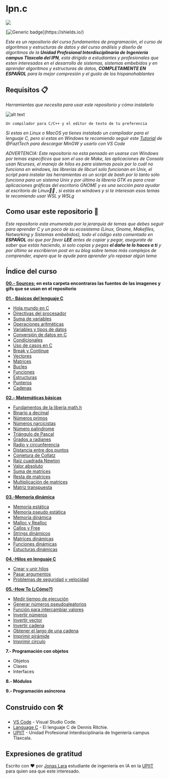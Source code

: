 # Ipn.c

![](/00.-Sources/Ipn.svg)

[![Generic badge](https://img.shields.io/badge/Made%20with-C-rgb(1,143,204).svg)](https://shields.io/)

_Este es un repositorio del curso fundamentos de programación, el curso de algoritmos y estructuras de datos y del curso análisis y diseño de algoritmos de la  **Unidad Profesional Interdisciplinaria de Ingeniería campus Tlaxcala del IPN**, esta dirigido a estudiantes y profesionales que esten interesados en el desarrollo de sistemas, sistemas embebidos y en aprender algoritmos y estructuras de datos, **COMPLETAMENTE EN ESPAÑOL** para la mejor compresión y el gusto de los hispanohablantes_

## Requisitos 📋

_Herramientas que necesita para usar este repositorio y cómo instalarlo_

![alt text](/00.-Sources/vs.png)

```
Un compilador para C/C++ y el editor de texto de tu preferencia
```

_Si estas en Linux o MacOS ya tienes instalado un compilador para el lenguaje C, pero si estas en Windows te recomiendo seguir este [Tutorial](https://www.youtube.com/watch?v=v3ENcQpoA5A) de @FaztTech para descargar MinGW y usarlo con VS Code_

_ADVERTENCIA: Este repositorio no esta pensado en usarse con Windows por temas especificos que son el uso de Make, las aplicaciones de Consola usan Ncurses, el manejo de hilos es para sistemas posix por lo cuál no funciona en windows, las librerías de libcurl solo funcionan en Unix, el script para instalar las herramientas es un script de bash por lo tanto sólo funciona para un sistema Unix y por último la librería GTK es para crear aplicaciones gráficas del escritorio GNOME y es una sección para ayudar al escritorio de Linux🤷‍♂️ , si estas en windows y si te interesan esos temas te recomiendo usar WSL y WSLg_

## Como usar este repositorio 🔧

_Este repositorio esta enumerado por la jerarquía de temas que debes seguir para aprender C y un poco de su ecosistema (Linux, Gnome, Makefiles, Networking y Sistemas embebidos), todo el código esta comentado en **ESPAÑOL** así que por favor **LEE** antes de copiar y pegar, asegurate de saber que estás haciendo, si solo copias y pegas **el daño te lo haces a ti** y por último se escribieron post en su blog sobre temas más complejos de comprender, espero que te ayude para aprender y/o repasar algún tema_

## Índice del curso

**[00.- Sources;](https://github.com/Jonas-Lara/IPN-CS/tree/master/00.-Sources) en esta carpeta encontraras las fuentes de las imagenes y gifs que se usan en el repositorio** 


**[01.- Básicos del lenguaje C](https://github.com/Jonas-Lara/IPN-CS/tree/master/01.-B%C3%A1sicos-del-lenguaje-C)**
  -  [Hola mundo en C](https://github.com/Jonas-Lara/IPN-CS/blob/master/01.-B%C3%A1sicos-del-lenguaje-C/01-Hola-Mundo.c)
  - [Directivas del procesador](https://github.com/Jonas-Lara/IPN-CS/blob/master/01.-B%C3%A1sicos-del-lenguaje-C/02-Directivas.c)
  - [Suma de variables](https://github.com/Jonas-Lara/IPN-CS/blob/master/01.-B%C3%A1sicos-del-lenguaje-C/03-Suma.c)
  - [Operaciones aritméticas](https://github.com/Jonas-Lara/IPN-CS/blob/master/01.-B%C3%A1sicos-del-lenguaje-C/04-Aritm%C3%A9tica.c)
  - [Variables y tipos de datos](https://github.com/Jonas-Lara/IPN-CS/blob/master/01.-B%C3%A1sicos-del-lenguaje-C/05-Variables.c)
  - [Conversión de datos en C](https://github.com/Jonas-Lara/IPN-CS/blob/master/01.-B%C3%A1sicos-del-lenguaje-C/06-Convertir.c)
  - [Condicionales](https://github.com/Jonas-Lara/IPN-CS/blob/master/01.-B%C3%A1sicos-del-lenguaje-C/07-Condicionales.c)
  - [Uso de casos en C](https://github.com/Jonas-Lara/IPN-CS/blob/master/01.-B%C3%A1sicos-del-lenguaje-C/08-Casos.c)
  - [Break y Continue](https://github.com/Jonas-Lara/IPN-CS/blob/master/01.-B%C3%A1sicos-del-lenguaje-C/09-Band.c)
  - [Vectores](https://github.com/Jonas-Lara/IPN-CS/blob/master/01.-B%C3%A1sicos-del-lenguaje-C/10-Vector.c) 
  - [Matrices](https://github.com/Jonas-Lara/IPN-CS/blob/master/01.-B%C3%A1sicos-del-lenguaje-C/11-Matriz.c)
  - [Bucles](https://github.com/Jonas-Lara/IPN-CS/tree/master/01.-B%C3%A1sicos-del-lenguaje-C/12.-Bucles)
  - [Funciones](https://github.com/Jonas-Lara/IPN-CS/tree/master/01.-B%C3%A1sicos-del-lenguaje-C/13.-Funciones)
  - [Estructuras](https://github.com/Jonas-Lara/IPN-CS/tree/master/01.-B%C3%A1sicos-del-lenguaje-C/14.-Estructuras)
  - [Punteros](https://github.com/Jonas-Lara/IPN-CS/tree/master/01.-B%C3%A1sicos-del-lenguaje-C/15.-Punteros)
  - [Cadenas](https://github.com/Jonas-Lara/IPN-CS/tree/master/01.-B%C3%A1sicos-del-lenguaje-C/16.-Cadenas)


**[02.- Matemáticas básicas](https://github.com/Jonas-Lara/IPN-CS/tree/master/02.-Matem%C3%A1ticas-b%C3%A1sicas)**
  - [Fundamentos de la libería math.h](https://github.com/Jonas-Lara/IPN-CS/blob/master/02.-Matem%C3%A1ticas-b%C3%A1sicas/00-Fundamentos.c)
  - [Binario a decimal](https://github.com/Jonas-Lara/IPN-CS/blob/master/02.-Matem%C3%A1ticas-b%C3%A1sicas/01-Binario-a-decimal.c)
  - [Números primos](https://github.com/Jonas-Lara/IPN-CS/blob/master/02.-Matem%C3%A1ticas-b%C3%A1sicas/02-N%C3%BAmeros-Primos.c)
  - [Números narcicistas](https://github.com/Jonas-Lara/IPN-CS/blob/master/02.-Matem%C3%A1ticas-b%C3%A1sicas/03-N%C3%BAmero-narcicista.c)
  - [Número palindrome](https://github.com/Jonas-Lara/IPN-CS/blob/master/02.-Matem%C3%A1ticas-b%C3%A1sicas/03-N%C3%BAmero-narcicista.c)
  - [Triángulo de Pascal](https://github.com/Jonas-Lara/IPN-CS/blob/master/02.-Matem%C3%A1ticas-b%C3%A1sicas/05-Triangulo-de-Pascal.c)
  - [Grados a radianes](https://github.com/Jonas-Lara/IPN-CS/blob/master/02.-Matem%C3%A1ticas-b%C3%A1sicas/06-Convertir-grados-a-radianes.c)
  - [Radio y circunferencia](https://github.com/Jonas-Lara/IPN-CS/blob/master/02.-Matem%C3%A1ticas-b%C3%A1sicas/07-Radio-y-circunferencia.c)
  - [Distancia entre dos puntos](https://github.com/Jonas-Lara/IPN-CS/blob/master/02.-Matem%C3%A1ticas-b%C3%A1sicas/08-Distancia-entre-dos-puntos.c)
  - [Conjetura de Collatz](https://github.com/Jonas-Lara/IPN-CS/blob/master/02.-Matem%C3%A1ticas-b%C3%A1sicas/09-Conjetura-de-Collatz.c)
  - [Raíz cuadrada Newton](https://github.com/Jonas-Lara/IPN-CS/blob/master/02.-Matem%C3%A1ticas-b%C3%A1sicas/10-Ra%C3%ADz-cuadrada-Newton.c)
  - [Valor absoluto](https://github.com/Jonas-Lara/IPN-CS/blob/master/02.-Matem%C3%A1ticas-b%C3%A1sicas/11-Valor-absoluto.c)
  - [Suma de matrices](https://github.com/Jonas-Lara/IPN-CS/blob/master/02.-Matem%C3%A1ticas-b%C3%A1sicas/12-Suma-de-matrices.c)
  - [Resta de matrices](https://github.com/Jonas-Lara/IPN-CS/blob/master/02.-Matem%C3%A1ticas-b%C3%A1sicas/13-Resta-de-matrices.c)
  - [Multiplicación de matrices](https://github.com/Jonas-Lara/IPN-CS/blob/master/02.-Matem%C3%A1ticas-b%C3%A1sicas/14-Multiplicaci%C3%B3n-de-matrices.c)
  - [Matriz transpuesta](https://github.com/Jonas-Lara/IPN-CS/blob/master/02.-Matem%C3%A1ticas-b%C3%A1sicas/15-Matriz-transpuesta.c)


**[03.-Memoría dinámica](https://github.com/Jonas-Lara/IPN-CS/tree/master/03.-Memoria-din%C3%A1mica)**
  - [Memoría estática](https://github.com/Jonas-Lara/IPN-CS/blob/master/03.-Memoria-din%C3%A1mica/01-Memoria-Est%C3%A1tica.c)
  - [Memoría pseudo estática](https://github.com/Jonas-Lara/IPN-CS/blob/master/03.-Memoria-din%C3%A1mica/02-Memoria-Pseudoest%C3%A1tica.c)
  - [Memoría dinámica](https://github.com/Jonas-Lara/IPN-CS/blob/master/03.-Memoria-din%C3%A1mica/02-Memoria-Pseudoest%C3%A1tica.c)
  - [Malloc y Realloc](https://github.com/Jonas-Lara/IPN-CS/blob/master/03.-Memoria-din%C3%A1mica/04-Malloc-y-Realloc.c)
  - [Callos y Free](https://github.com/Jonas-Lara/IPN-CS/blob/master/03.-Memoria-din%C3%A1mica/05-Calloc-y-Free.c)
  - [Strings dinámicos](https://github.com/Jonas-Lara/IPN-CS/blob/master/03.-Memoria-din%C3%A1mica/06-Strings-din%C3%A1micos.c)
  - [Matrices dinámicas](https://github.com/Jonas-Lara/IPN-CS/blob/master/03.-Memoria-din%C3%A1mica/07-Matrices-din%C3%A1micas.c)
  - [Funciones dinámicas](https://github.com/Jonas-Lara/IPN-CS/blob/master/03.-Memoria-din%C3%A1mica/08-Funciones-din%C3%A1micas.c)
  - [Estucturas dinámicas](https://github.com/Jonas-Lara/IPN-CS/blob/master/03.-Memoria-din%C3%A1mica/09-Estructuras-din%C3%A1micas.c)


**[04.-Hilos en lenguaje C](https://github.com/Jonas-Lara/IPN-CS/tree/master/04.-Hilos-del-lenguaje-C)**
  - [Crear y unir hilos](https://github.com/Jonas-Lara/IPN-CS/blob/master/04.-Hilos-del-lenguaje-C/01-Crear-y-unir-hilos.c)
  - [Pasar argumentos](https://github.com/Jonas-Lara/IPN-CS/blob/master/04.-Hilos-del-lenguaje-C/02-Pasar-argumentos.c)
  - [Problemas de seguridad y velocidad](https://github.com/Jonas-Lara/IPN-CS/blob/master/04.-Hilos-del-lenguaje-C/03-Problemas-de-seguridad-y-velocidad.c)


**[05.-How To (¿Cómo?)](https://github.com/Jonas-Lara/IPN-CS/tree/master/05.-HowTo)**
  - [Medir tiempo de ejecución](https://github.com/Jonas-Lara/IPN-CS/blob/master/05.-HowTo/00-Medir-Tiempo.c)
  - [Generar números pseudoaleatorios](https://github.com/Jonas-Lara/IPN-CS/blob/master/05.-HowTo/01-N%C3%BAmeros-Aleatorios.c)
  - [Función para intercambiar valores](https://github.com/Jonas-Lara/IPN-CS/blob/master/05.-HowTo/01-N%C3%BAmeros-Aleatorios.c)
  - [Invertir números](https://github.com/Jonas-Lara/IPN-CS/blob/master/05.-HowTo/01-N%C3%BAmeros-Aleatorios.c)
  - [Invertir vector](https://github.com/Jonas-Lara/IPN-CS/blob/master/05.-HowTo/04-Invertir-Vector.c)
  - [Invertir cadena](https://github.com/Jonas-Lara/IPN-CS/blob/master/05.-HowTo/05-Invertir-Cadena.c)
  - [Obtener el largo de una cadena](https://github.com/Jonas-Lara/IPN-CS/blob/master/05.-HowTo/06-Largo-de-una-cadena.c)
  - [Imprimir pirámide](https://github.com/Jonas-Lara/IPN-CS/blob/master/05.-HowTo/07-Impresi%C3%B3n-Pir%C3%A1mide.c)
  - [Imprimir círculo](https://github.com/Jonas-Lara/IPN-CS/blob/master/05.-HowTo/08-Impresi%C3%B3n-C%C3%ADrculo.c)

**7.- Programación con objetos** 
  - Objetos
  - Clases
  - Interfaces

**8.- Módulos**

**9.- Programación asíncrona**


## Construido con 🛠️

* [VS Code](https://code.visualstudio.com/) - Visual Studio Code.
* [Language C](https://www.amazon.com/Programming-Language-2nd-Brian-Kernighan/dp/0131103628/ref=sr_1_1?dchild=1&keywords=language+c+dennis&qid=1618383287&sr=8-1) - El lenguaje C de Dennis Ritchie.
* [UPIIT](https://www.upiit.ipn.mx/) - Unidad Profesional Interdisciplinaria de Ingeniería campus Tlaxcala.

## Expresiones de gratitud

Escrito con ❤️ por [Jonas Lara](https://www.linkedin.com/in/jonas1ara/) estudiante de ingeniería en IA en la [UPIIT](https://www.upiit.ipn.mx/) para quien sea que este interesado.
